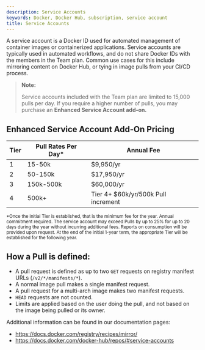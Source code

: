 ```yaml
---
description: Service Accounts
keywords: Docker, Docker Hub, subscription, service account
title: Service Accounts
---
```


A service account is a Docker ID used for automated management of container images or containerized applications. Service accounts are typically used in automated workflows, and do not share Docker IDs with the members in the Team plan. Common use cases for this include mirroring content on Docker Hub, or tying in image pulls from your CI/CD process.

> **Note:**
> 
> Service accounts included with the Team plan are limited to 15,000 pulls per day.  If you require a higher number of pulls, you may purchase an **Enhanced Service Account add-on.**
 
## Enhanced Service Account Add-On Pricing
| Tier | Pull Rates Per Day* | Annual Fee |
| ------ | ------ | ------ | 
| 1 | 15-50k | $9,950/yr |  
| 2 | 50-150k | $17,950/yr |
| 3 | 150k-500k | $60,000/yr |
| 4 | 500k+ | Tier 4+ $60k/yr/500k Pull increment | 

<sub>*Once the initial Tier is established, that is the minimum fee for the year.  Annual commitment required.  The service account may exceed Pulls by up to 25% for up to 20 days during the year without incurring additional fees.  Reports on consumption will be provided upon request.  At the end of the initial 1-year term, the appropriate Tier will be established for the following year.<sub>
 
## How a Pull is defined:

- A pull request is defined as up to two `GET` requests on registry manifest URLs (`/v2/*/manifests/*`).
- A normal image pull makes a single manifest request.
- A pull request for a multi-arch image makes two manifest requests.
- `HEAD` requests are not counted.
- Limits are applied based on the user doing the pull, and not based on the image being pulled or its owner.


Additional information can be found in our documentation pages:
- https://docs.docker.com/registry/recipes/mirror/
- https://docs.docker.com/docker-hub/repos/#service-accounts

